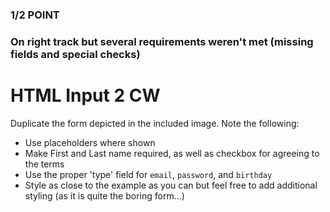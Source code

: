 
### 1/2 POINT
### On right track but several requirements weren't met (missing fields and special checks)
# HTML Input 2 CW

Duplicate the form depicted in the included image. Note the following:

* Use placeholders where shown
* Make First and Last name required, as well as checkbox for agreeing to the terms
* Use the proper 'type' field for ```email```, ```password```, and ```birthday```
* Style as close to the example as you can but feel free to add additional styling (as it is quite the boring form...)
